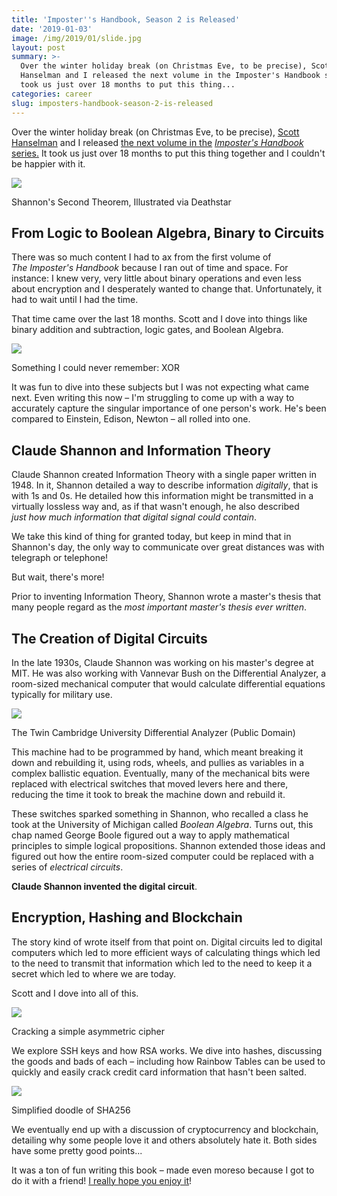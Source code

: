 ```yaml
---
title: 'Imposter''s Handbook, Season 2 is Released'
date: '2019-01-03'
image: /img/2019/01/slide.jpg
layout: post
summary: >-
  Over the winter holiday break (on Christmas Eve, to be precise), Scott
  Hanselman and I released the next volume in the Imposter's Handbook series. It
  took us just over 18 months to put this thing...
categories: career
slug: imposters-handbook-season-2-is-released
---
```


Over the winter holiday break (on Christmas Eve, to be precise), [Scott Hanselman](https://hanselman.com) and I released [the next volume in the](http://bit.ly/2F2vS3Z) _[Imposter's Handbook](http://bit.ly/2F2vS3Z)_ [series.](http://bit.ly/2F2vS3Z) It took us just over 18 months to put this thing together and I couldn't be happier with it.

![](https://blog.bigmachine.io/img/mutual-1024x768.png)

Shannon's Second Theorem, Illustrated via Deathstar

## From Logic to Boolean Algebra, Binary to Circuits

There was so much content I had to ax from the first volume of _The Imposter's Handbook_ because I ran out of time and space. For instance: I knew very, very little about binary operations and even less about encryption and I desperately wanted to change that. Unfortunately, it had to wait until I had the time.

That time came over the last 18 months. Scott and I dove into things like binary addition and subtraction, logic gates, and Boolean Algebra.

![](https://blog.bigmachine.io/img/xor-1024x792.png)

Something I could never remember: XOR

It was fun to dive into these subjects but I was not expecting what came next. Even writing this now – I'm struggling to come up with a way to accurately capture the singular importance of one person's work. He's been compared to Einstein, Edison, Newton – all rolled into one.

## Claude Shannon and Information Theory

Claude Shannon created Information Theory with a single paper written in 1948. In it, Shannon detailed a way to describe information _digitally_, that is with 1s and 0s. He detailed how this information might be transmitted in a virtually lossless way and, as if that wasn't enough, he also described _just how much information that digital signal could contain_.

We take this kind of thing for granted today, but keep in mind that in Shannon's day, the only way to communicate over great distances was with telegraph or telephone!

But wait, there's more!

Prior to inventing Information Theory, Shannon wrote a master's thesis that many people regard as the _most important master's thesis ever written_.

## The Creation of Digital Circuits

In the late 1930s, Claude Shannon was working on his master's degree at MIT. He was also working with Vannevar Bush on the Differential Analyzer, a room-sized mechanical computer that would calculate differential equations typically for military use.

![](https://i0.wp.com/rob.conery.io/img/2019/01/Cambridge_differential_analyser.jpg?fit=1024%2C748&ssl=1)

The Twin Cambridge University Differential Analyzer (Public Domain)

This machine had to be programmed by hand, which meant breaking it down and rebuilding it, using rods, wheels, and pullies as variables in a complex ballistic equation. Eventually, many of the mechanical bits were replaced with electrical switches that moved levers here and there, reducing the time it took to break the machine down and rebuild it.

These switches sparked something in Shannon, who recalled a class he took at the University of Michigan called _Boolean Algebra_. Turns out, this chap named George Boole figured out a way to apply mathematical principles to simple logical propositions. Shannon extended those ideas and figured out how the entire room-sized computer could be replaced with a series of _electrical circuits_.

**Claude Shannon invented the digital circuit**.

## Encryption, Hashing and Blockchain

The story kind of wrote itself from that point on. Digital circuits led to digital computers which led to more efficient ways of calculating things which led to the need to transmit that information which led to the need to keep it a secret which led to where we are today.

Scott and I dove into all of this.

![](https://blog.bigmachine.io/img/rsa_1.png)

Cracking a simple asymmetric cipher

We explore SSH keys and how RSA works. We dive into hashes, discussing the goods and bads of each – including how Rainbow Tables can be used to quickly and easily crack credit card information that hasn't been salted.

![](https://i2.wp.com/rob.conery.io/img/2019/01/sha-gringer.png?fit=1024%2C759&ssl=1)

Simplified doodle of SHA256

We eventually end up with a discussion of cryptocurrency and blockchain, detailing why some people love it and others absolutely hate it. Both sides have some pretty good points...

It was a ton of fun writing this book – made even moreso because I got to do it with a friend! [I really hope you enjoy it](http://bit.ly/2F2vS3Z)!
